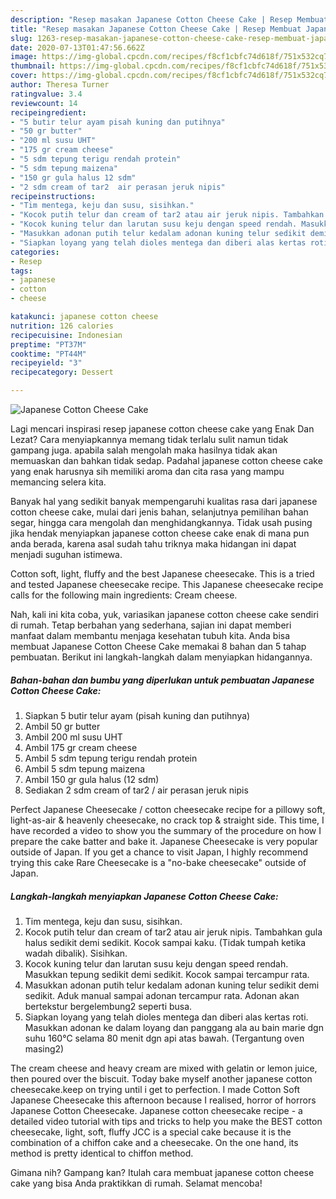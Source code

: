 ```yaml
---
description: "Resep masakan Japanese Cotton Cheese Cake | Resep Membuat Japanese Cotton Cheese Cake Yang Bisa Manjain Lidah"
title: "Resep masakan Japanese Cotton Cheese Cake | Resep Membuat Japanese Cotton Cheese Cake Yang Bisa Manjain Lidah"
slug: 1263-resep-masakan-japanese-cotton-cheese-cake-resep-membuat-japanese-cotton-cheese-cake-yang-bisa-manjain-lidah
date: 2020-07-13T01:47:56.662Z
image: https://img-global.cpcdn.com/recipes/f8cf1cbfc74d618f/751x532cq70/japanese-cotton-cheese-cake-foto-resep-utama.jpg
thumbnail: https://img-global.cpcdn.com/recipes/f8cf1cbfc74d618f/751x532cq70/japanese-cotton-cheese-cake-foto-resep-utama.jpg
cover: https://img-global.cpcdn.com/recipes/f8cf1cbfc74d618f/751x532cq70/japanese-cotton-cheese-cake-foto-resep-utama.jpg
author: Theresa Turner
ratingvalue: 3.4
reviewcount: 14
recipeingredient:
- "5 butir telur ayam pisah kuning dan putihnya"
- "50 gr butter"
- "200 ml susu UHT"
- "175 gr cream cheese"
- "5 sdm tepung terigu rendah protein"
- "5 sdm tepung maizena"
- "150 gr gula halus 12 sdm"
- "2 sdm cream of tar2  air perasan jeruk nipis"
recipeinstructions:
- "Tim mentega, keju dan susu, sisihkan."
- "Kocok putih telur dan cream of tar2 atau air jeruk nipis. Tambahkan gula halus sedikit demi sedikit. Kocok sampai kaku. (Tidak tumpah ketika wadah dibalik). Sisihkan."
- "Kocok kuning telur dan larutan susu keju dengan speed rendah. Masukkan tepung sedikit demi sedikit. Kocok sampai tercampur rata."
- "Masukkan adonan putih telur kedalam adonan kuning telur sedikit demi sedikit. Aduk manual sampai adonan tercampur rata. Adonan akan bertekstur bergelembung2 seperti busa."
- "Siapkan loyang yang telah dioles mentega dan diberi alas kertas roti. Masukkan adonan ke dalam loyang dan panggang ala au bain marie dgn suhu 160°C selama 80 menit dgn api atas bawah. (Tergantung oven masing2)"
categories:
- Resep
tags:
- japanese
- cotton
- cheese

katakunci: japanese cotton cheese 
nutrition: 126 calories
recipecuisine: Indonesian
preptime: "PT37M"
cooktime: "PT44M"
recipeyield: "3"
recipecategory: Dessert

---
```



![Japanese Cotton Cheese Cake](https://img-global.cpcdn.com/recipes/f8cf1cbfc74d618f/751x532cq70/japanese-cotton-cheese-cake-foto-resep-utama.jpg)

Lagi mencari inspirasi resep japanese cotton cheese cake yang Enak Dan Lezat? Cara menyiapkannya memang tidak terlalu sulit namun tidak gampang juga. apabila salah mengolah maka hasilnya tidak akan memuaskan dan bahkan tidak sedap. Padahal japanese cotton cheese cake yang enak harusnya sih memiliki aroma dan cita rasa yang mampu memancing selera kita.

Banyak hal yang sedikit banyak mempengaruhi kualitas rasa dari japanese cotton cheese cake, mulai dari jenis bahan, selanjutnya pemilihan bahan segar, hingga cara mengolah dan menghidangkannya. Tidak usah pusing jika hendak menyiapkan japanese cotton cheese cake enak di mana pun anda berada, karena asal sudah tahu triknya maka hidangan ini dapat menjadi suguhan istimewa.

Cotton soft, light, fluffy and the best Japanese cheesecake. This is a tried and tested Japanese cheesecake recipe. This Japanese cheesecake recipe calls for the following main ingredients: Cream cheese.


Nah, kali ini kita coba, yuk, variasikan japanese cotton cheese cake sendiri di rumah. Tetap berbahan yang sederhana, sajian ini dapat memberi manfaat dalam membantu menjaga kesehatan tubuh kita. Anda bisa membuat Japanese Cotton Cheese Cake memakai 8 bahan dan 5 tahap pembuatan. Berikut ini langkah-langkah dalam menyiapkan hidangannya.

<!--inarticleads1-->

##### Bahan-bahan dan bumbu yang diperlukan untuk pembuatan Japanese Cotton Cheese Cake:

1. Siapkan 5 butir telur ayam (pisah kuning dan putihnya)
1. Ambil 50 gr butter
1. Ambil 200 ml susu UHT
1. Ambil 175 gr cream cheese
1. Ambil 5 sdm tepung terigu rendah protein
1. Ambil 5 sdm tepung maizena
1. Ambil 150 gr gula halus (12 sdm)
1. Sediakan 2 sdm cream of tar2 / air perasan jeruk nipis


Perfect Japanese Cheesecake / cotton cheesecake recipe for a pillowy soft, light-as-air &amp; heavenly cheesecake, no crack top &amp; straight side. This time, I have recorded a video to show you the summary of the procedure on how I prepare the cake batter and bake it. Japanese Cheesecake is very popular outside of Japan. If you get a chance to visit Japan, I highly recommend trying this cake Rare Cheesecake is a &#34;no-bake cheesecake&#34; outside of Japan. 

<!--inarticleads2-->

##### Langkah-langkah menyiapkan Japanese Cotton Cheese Cake:

1. Tim mentega, keju dan susu, sisihkan.
1. Kocok putih telur dan cream of tar2 atau air jeruk nipis. Tambahkan gula halus sedikit demi sedikit. Kocok sampai kaku. (Tidak tumpah ketika wadah dibalik). Sisihkan.
1. Kocok kuning telur dan larutan susu keju dengan speed rendah. Masukkan tepung sedikit demi sedikit. Kocok sampai tercampur rata.
1. Masukkan adonan putih telur kedalam adonan kuning telur sedikit demi sedikit. Aduk manual sampai adonan tercampur rata. Adonan akan bertekstur bergelembung2 seperti busa.
1. Siapkan loyang yang telah dioles mentega dan diberi alas kertas roti. Masukkan adonan ke dalam loyang dan panggang ala au bain marie dgn suhu 160°C selama 80 menit dgn api atas bawah. (Tergantung oven masing2)


The cream cheese and heavy cream are mixed with gelatin or lemon juice, then poured over the biscuit. Today bake myself another japanese cotton cheesecake.keep on trying until i get to perfection. I made Cotton Soft Japanese Cheesecake this afternoon because I realised, horror of horrors Japanese Cotton Cheesecake. Japanese cotton cheesecake recipe - a detailed video tutorial with tips and tricks to help you make the BEST cotton cheesecake, light, soft, fluffy JCC is a special cake because it is the combination of a chiffon cake and a cheesecake. On the one hand, its method is pretty identical to chiffon method. 

Gimana nih? Gampang kan? Itulah cara membuat japanese cotton cheese cake yang bisa Anda praktikkan di rumah. Selamat mencoba!
